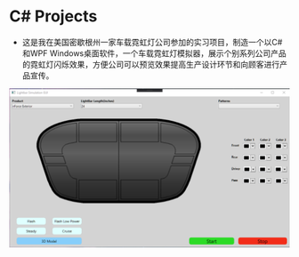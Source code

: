 # C# Projects
+ 这是我在美国密歇根州一家车载霓虹灯公司参加的实习项目，制造一个以C#和WPF Windows桌面软件，一个车载霓虹灯模拟器，展示个别系列公司产品的霓虹灯闪烁效果，方便公司可以预览效果提高生产设计环节和向顾客进行产品宣传。

<div align="center"><img id="patient-service_H2DB_WebConsoleLogin" src="./imgs/Figure1.png" alt="How does Docker work"></div>

